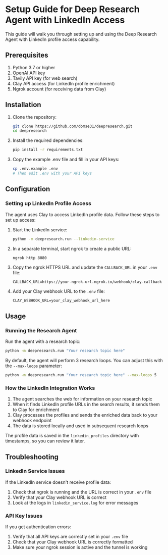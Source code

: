 # Setup Guide for Deep Research Agent with LinkedIn Access

This guide will walk you through setting up and using the Deep Research Agent with LinkedIn profile access capability.

## Prerequisites

1. Python 3.7 or higher
2. OpenAI API key
3. Tavily API key (for web search)
4. Clay API access (for LinkedIn profile enrichment)
5. Ngrok account (for receiving data from Clay)

## Installation

1. Clone the repository:
   ```bash
   git clone https://github.com/domse31/deepresearch.git
   cd deepresearch
   ```

2. Install the required dependencies:
   ```bash
   pip install -r requirements.txt
   ```

3. Copy the example .env file and fill in your API keys:
   ```bash
   cp .env.example .env
   # Then edit .env with your API keys
   ```

## Configuration

### Setting up LinkedIn Profile Access

The agent uses Clay to access LinkedIn profile data. Follow these steps to set up access:

1. Start the LinkedIn service:
   ```bash
   python -m deepresearch.run --linkedin-service
   ```

2. In a separate terminal, start ngrok to create a public URL:
   ```bash
   ngrok http 8080
   ```

3. Copy the ngrok HTTPS URL and update the `CALLBACK_URL` in your `.env` file:
   ```
   CALLBACK_URL=https://your-ngrok-url.ngrok.io/webhook/clay-callback
   ```

4. Add your Clay webhook URL to the `.env` file:
   ```
   CLAY_WEBHOOK_URL=your_clay_webhook_url_here
   ```

## Usage

### Running the Research Agent

Run the agent with a research topic:

```bash
python -m deepresearch.run "Your research topic here"
```

By default, the agent will perform 3 research loops. You can adjust this with the `--max-loops` parameter:

```bash
python -m deepresearch.run "Your research topic here" --max-loops 5
```

### How the LinkedIn Integration Works

1. The agent searches the web for information on your research topic
2. When it finds LinkedIn profile URLs in the search results, it sends them to Clay for enrichment
3. Clay processes the profiles and sends the enriched data back to your webhook endpoint
4. The data is stored locally and used in subsequent research loops

The profile data is saved in the `linkedin_profiles` directory with timestamps, so you can review it later.

## Troubleshooting

### LinkedIn Service Issues

If the LinkedIn service doesn't receive profile data:

1. Check that ngrok is running and the URL is correct in your `.env` file
2. Verify that your Clay webhook URL is correct
3. Look at the logs in `linkedin_service.log` for error messages

### API Key Issues

If you get authentication errors:

1. Verify that all API keys are correctly set in your `.env` file
2. Check that your Clay webhook URL is correctly formatted
3. Make sure your ngrok session is active and the tunnel is working